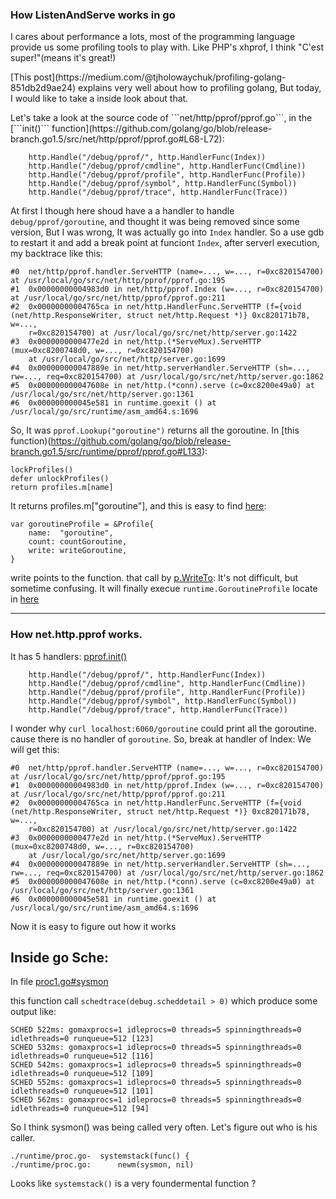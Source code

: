 ### How ListenAndServe works in go

<p>I cares about performance a lots, most of the programming language provide us some profiling tools to play with.
Like PHP's xhprof, I think "C'est super!"(means it's great!) </p>
<p>[This post](https://medium.com/@tjholowaychuk/profiling-golang-851db2d9ae24) explains very well about how to profiling golang, But today, I would like to take a inside look about that.</p>

<p>Let's take a look at the source code of ```net/http/pprof/pprof.go```, in the [```init()``` function](https://github.com/golang/go/blob/release-branch.go1.5/src/net/http/pprof/pprof.go#L68-L72):

```
    http.Handle("/debug/pprof/", http.HandlerFunc(Index))
    http.Handle("/debug/pprof/cmdline", http.HandlerFunc(Cmdline))
    http.Handle("/debug/pprof/profile", http.HandlerFunc(Profile))
    http.Handle("/debug/pprof/symbol", http.HandlerFunc(Symbol))
    http.Handle("/debug/pprof/trace", http.HandlerFunc(Trace))
```
At first I though here shoud have a a handler to handle ```debug/pprof/goroutine```, and thought it was being removed since some version, But I was wrong,
It was actually go into ```Index``` handler.
So a use gdb to restart it and add a break point at funciont ```Index```, after serverl execution,  my backtrace like this:


```
#0  net/http/pprof.handler.ServeHTTP (name=..., w=..., r=0xc820154700) at /usr/local/go/src/net/http/pprof/pprof.go:195
#1  0x00000000004983d0 in net/http/pprof.Index (w=..., r=0xc820154700) at /usr/local/go/src/net/http/pprof/pprof.go:211
#2  0x00000000004765ca in net/http.HandlerFunc.ServeHTTP (f={void (net/http.ResponseWriter, struct net/http.Request *)} 0xc820171b78, w=..., 
    r=0xc820154700) at /usr/local/go/src/net/http/server.go:1422
#3  0x0000000000477e2d in net/http.(*ServeMux).ServeHTTP (mux=0xc8200748d0, w=..., r=0xc820154700)
    at /usr/local/go/src/net/http/server.go:1699
#4  0x000000000047889e in net/http.serverHandler.ServeHTTP (sh=..., rw=..., req=0xc820154700) at /usr/local/go/src/net/http/server.go:1862
#5  0x000000000047608e in net/http.(*conn).serve (c=0xc8200e49a0) at /usr/local/go/src/net/http/server.go:1361
#6  0x000000000045e581 in runtime.goexit () at /usr/local/go/src/runtime/asm_amd64.s:1696

```

So, It was ```pprof.Lookup("goroutine")``` returns all the goroutine.
In [this function)(https://github.com/golang/go/blob/release-branch.go1.5/src/runtime/pprof/pprof.go#L133):

```
lockProfiles()
defer unlockProfiles()
return profiles.m[name]
```
It returns profiles.m["goroutine"], and this is easy to find [here](https://github.com/golang/go/blob/release-branch.go1.5/src/runtime/pprof/pprof.go#L70-L72):
```                                                                                                                                                                                                          
var goroutineProfile = &Profile{
    name:  "goroutine",
    count: countGoroutine,
    write: writeGoroutine,
}
```
write points to the function. that call by [p.WriteTo](https://github.com/golang/go/blob/release-branch.go1.5/src/net/http/pprof/pprof.go#L199):
It's not difficult, but sometime confusing.
It will finally execue ```runtime.GoroutineProfile``` locate in [here](https://github.com/golang/go/blob/release-branch.go1.5/src/runtime/mprof.go#L519-L549)


---
### How net.http.pprof works.
It has 5 handlers:
[pprof.init()](https://github.com/golang/go/blob/release-branch.go1.5/src/net/http/pprof/pprof.go#L68-L72)

```
	http.Handle("/debug/pprof/", http.HandlerFunc(Index))
	http.Handle("/debug/pprof/cmdline", http.HandlerFunc(Cmdline))
	http.Handle("/debug/pprof/profile", http.HandlerFunc(Profile))
	http.Handle("/debug/pprof/symbol", http.HandlerFunc(Symbol))
	http.Handle("/debug/pprof/trace", http.HandlerFunc(Trace))
```

I wonder why ```curl localhost:6060/goroutine``` could print all the goroutine. cause there is no handler of ```goroutine```. So, break at handler of Index:
We will get this:

```
#0  net/http/pprof.handler.ServeHTTP (name=..., w=..., r=0xc820154700) at /usr/local/go/src/net/http/pprof/pprof.go:195
#1  0x00000000004983d0 in net/http/pprof.Index (w=..., r=0xc820154700) at /usr/local/go/src/net/http/pprof/pprof.go:211
#2  0x00000000004765ca in net/http.HandlerFunc.ServeHTTP (f={void (net/http.ResponseWriter, struct net/http.Request *)} 0xc820171b78, w=..., 
    r=0xc820154700) at /usr/local/go/src/net/http/server.go:1422
#3  0x0000000000477e2d in net/http.(*ServeMux).ServeHTTP (mux=0xc8200748d0, w=..., r=0xc820154700)
    at /usr/local/go/src/net/http/server.go:1699
#4  0x000000000047889e in net/http.serverHandler.ServeHTTP (sh=..., rw=..., req=0xc820154700) at /usr/local/go/src/net/http/server.go:1862
#5  0x000000000047608e in net/http.(*conn).serve (c=0xc8200e49a0) at /usr/local/go/src/net/http/server.go:1361
#6  0x000000000045e581 in runtime.goexit () at /usr/local/go/src/runtime/asm_amd64.s:1696

```
Now it is easy to figure out how it works

## Inside go Sche:
In file [proc1.go#sysmon](https://github.com/golang/go/blob/release-branch.go1.5/src/runtime/proc1.go#L2959)

this function call ```schedtrace(debug.scheddetail > 0)``` which produce some output like:

```
SCHED 522ms: gomaxprocs=1 idleprocs=0 threads=5 spinningthreads=0 idlethreads=0 runqueue=512 [123]
SCHED 532ms: gomaxprocs=1 idleprocs=0 threads=5 spinningthreads=0 idlethreads=0 runqueue=512 [116]
SCHED 542ms: gomaxprocs=1 idleprocs=0 threads=5 spinningthreads=0 idlethreads=0 runqueue=512 [109]
SCHED 552ms: gomaxprocs=1 idleprocs=0 threads=5 spinningthreads=0 idlethreads=0 runqueue=512 [101]
SCHED 562ms: gomaxprocs=1 idleprocs=0 threads=5 spinningthreads=0 idlethreads=0 runqueue=512 [94]
```

So I think sysmon() was being called very often. Let's figure out who is his caller.

```
./runtime/proc.go-	systemstack(func() {
./runtime/proc.go:		newm(sysmon, nil)
```

Looks like ```systemstack()``` is a very foundermental function ?


